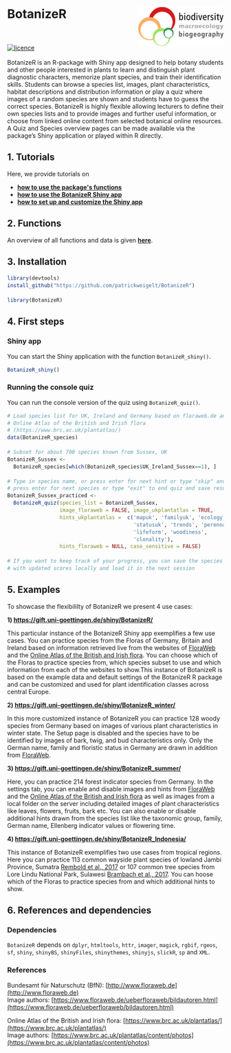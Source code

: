 
# BotanizeR <img src="man/figures/biodiv_gottingen_logo.png" align="right" alt="" width="200" />
<br><br>
[![licence](https://img.shields.io/badge/Licence-GPL--3-blue.svg)](https://www.r-project.org/Licenses/GPL-3)  
<br>
BotanizeR is an R-package with Shiny app designed to help botany students and 
other people interested in plants to learn and distinguish plant diagnostic 
characters, memorize plant species, and train their identification skills. 
Students can browse a species list, images, plant characteristics, habitat 
descriptions and distribution information or play a quiz where images of a 
random species are shown and students have to guess the correct species. 
BotanizeR is highly flexible allowing lecturers to define their own species 
lists and to provide images and further useful information, or choose from 
linked online content from selected botanical online resources.
A Quiz and Species overview pages can be made available via the package’s Shiny 
application or played within R directly. 


## 1. Tutorials

Here, we provide tutorials on <br>
- **[how to use the package's functions](https://patrickweigelt.github.io/BotanizeR/articles/BotanizeR_functions.html)**  
- **[how to use the BotanizeR Shiny app](https://patrickweigelt.github.io/BotanizeR/articles/BotanizeR_Shiny.html)**  
- **[how to set up and customize the Shiny app](https://patrickweigelt.github.io/BotanizeR/articles/BotanizeR_config.html)**  


## 2. Functions

An overview of all functions and data is given 
**[here](https://patrickweigelt.github.io/BotanizeR/reference/index.html)**.  


## 3. Installation
``` r
library(devtools)
install_github("https://github.com/patrickweigelt/BotanizeR")

library(BotanizeR)
```

## 4. First steps  

### Shiny app  

You can start the Shiny application with the function `BotanizeR_shiny()`.

``` r
BotanizeR_shiny()
```

### Running the console quiz 

You can run the console version of the quiz using `BotanizeR_quiz()`.

``` r
# Load species list for UK, Ireland and Germany based on floraweb.de and the 
# Online Atlas of the British and Irish flora 
# (https://www.brc.ac.uk/plantatlas/)
data(BotanizeR_species)

# Subset for about 700 species known from Sussex, UK
BotanizeR_Sussex <- 
  BotanizeR_species[which(BotanizeR_species$UK_Ireland_Sussex==1), ]

# Type in species name, or press enter for next hint or type "skip" and
# press enter for next species or type "exit" to end quiz and save results
BotanizeR_Sussex_practiced <- 
  BotanizeR_quiz(species_list = BotanizeR_Sussex,
                 image_floraweb = FALSE, image_ukplantatlas = TRUE, 
                 hints_ukplantatlas =  c('mapuk', 'familyuk', 'ecology', 
                                         'statusuk', 'trends', 'perennation',
                                         'lifeform', 'woodiness', 
                                         'clonality'), 
                 hints_floraweb = NULL, case_sensitive = FALSE)

# If you want to keep track of your progress, you can save the species list
# with updated scores locally and load it in the next session
```

## 5. Examples

To showcase the flexibililty of BotanizeR we present 4 use cases:<br>  

**1) https://gift.uni-goettingen.de/shiny/BotanizeR/**

This particular instance of the BotanizeR Shiny app exemplifies a few 
use cases. You can practice species from the Floras of 
Germany, Britain and Ireland based on information retrieved live from the 
websites of [FloraWeb](http://www.floraweb.de) and the 
[Online Atlas of the British and Irish flora](https://www.brc.ac.uk/plantatlas/). 
You can choose which of the Floras to practice species from, 
which species subset to use and which information from each of the websites to 
show.This instance of BotanizeR is based on the example data and default 
settings of the BotanizeR R package and can be customized and used for plant 
identification classes across central Europe.  

**2) https://gift.uni-goettingen.de/shiny/BotanizeR_winter/**

In this more customized instance of BotanizeR you can practice 128 woody 
species from Germany based on images of various plant characteristics in winter 
state. The Setup page is disabled and the species have to be identified 
by images of bark, twig, and bud characteristics only. Only the German name, 
family and floristic status in Germany are drawn in addition from 
[FloraWeb](http://www.floraweb.de).  
 
**3) https://gift.uni-goettingen.de/shiny/BotanizeR_summer/**

Here, you can practice 214 forest indicator species from Germany. In the 
settings tab, you can enable and disable images and hints from 
[FloraWeb](http://www.floraweb.de) and the 
[Online Atlas of the British and Irish flora](https://www.brc.ac.uk/plantatlas/) 
as well as images from a local folder on the server including 
detailed images of plant characteristics like leaves, flowers, fruits, bark 
etc. You can also enable or disable additional hints drawn from the species 
list like the taxonomic group, family, German name, Ellenberg indicator values 
or flowering time.  

**4) https://gift.uni-goettingen.de/shiny/BotanizeR_Indonesia/**

This instance of BotanizeR exemplifies two use cases from tropical regions. 
Here you can practice 113 common wayside plant species of lowland Jambi 
Province, Sumatra 
[Rembold et al., 2017](https://doi.org/10.1016/j.biocon.2017.07.020) 
or 107 common tree species from Lore Lindu National Park, Sulawesi 
[Brambach et al., 2017](https://doi.org/10.1016/j.ppees.2017.06.003). You can 
hoose which of the Floras to practice species from and which additional hints 
to show.

## 6. References and dependencies  

### Dependencies
`BotanizeR` depends on `dplyr`, `htmltools`, `httr`, `imager`, `magick`,
`rgbif`, `rgeos`, `sf`, `shiny`, `shinyBS`, `shinyFiles`, `shinythemes`,
`shinyjs`, `slickR`, `sp` and `XML`.


### References    
Bundesamt für Naturschutz (BfN): 
[http://www.floraweb.de](http://www.floraweb.de)  
Image authors: 
[https://www.floraweb.de/ueberfloraweb/bildautoren.html](https://www.floraweb.de/ueberfloraweb/bildautoren.html)

Online Atlas of the British and Irish flora: 
[https://www.brc.ac.uk/plantatlas/](https://www.brc.ac.uk/plantatlas/)  
Image authors: 
[https://www.brc.ac.uk/plantatlas/content/photos](https://www.brc.ac.uk/plantatlas/content/photos)  



